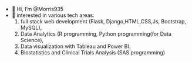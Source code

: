 - 👋 Hi, I’m @Morris935
- 👀 interested in various tech areas:
  1. full stack web development (Flask, Django,HTML,CSS,Js, Bootstrap, MySQL),
  2. Data Analytics (R programming, Python programming(for Data Science),
  3. Data visualization with Tableau and Power BI.
  4. Biostatistics and Clinical Trials Analysis (SAS programming)






<!---
Morris935/Morris935 is a ✨ special ✨ repository because its `README.md` (this file) appears on your GitHub profile.
You can click the Preview link to take a look at your changes.
--->
